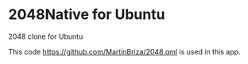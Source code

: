 2048Native for Ubuntu
======

2048 clone for Ubuntu

This code https://github.com/MartinBriza/2048.qml is used in this app.
